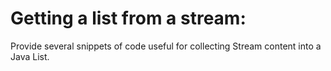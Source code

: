 # Getting a list from a stream:
Provide several snippets of code useful for collecting Stream content into a Java List.